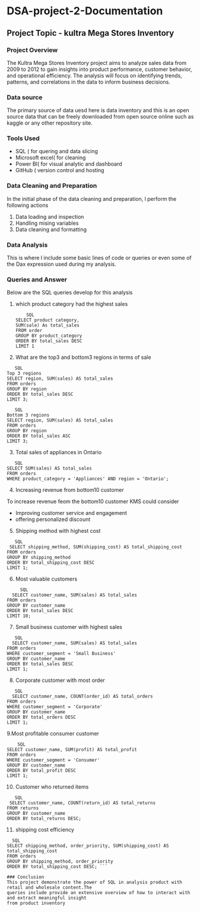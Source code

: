 # DSA-project-2-Documentation

## Project Topic - kultra Mega Stores Inventory 

### Project Overview

The Kultra Mega Stores Inventory project aims to analyze sales data from 2009 to 2012 to gain insights into product performance, customer behavior, and operational efficiency. The analysis will focus on identifying trends, patterns, and correlations in the data to inform business decisions.

### Data source 

The primary source of data uesd here is data inventory and this is an open source data that can be freely downloaded from open source online such as kaggle or any other repository site.

### Tools Used 

-  SQL ( for quering and data slicing
-  Microsoft excel( for cleaning
-  Power BI( for visual analytic and dashboard
-  GitHub ( version control and hosting

### Data Cleaning and Preparation 
In the initial phase of the data cleaning and preparation, l perform the following actions 
1. Data loading and inspection
2. Handling mising variables
3. Data cleaning and formatting

### Data Analysis 
This is where l include some basic lines of code or queries or even some of the Dax expression used during my analysis.

### Queries and Answer 
Below are the SQL queries develop for this analysis 

1. which product category had the highest sales
   ```
       SQL
   SELECT product category,
   SUM(sale) As total_sales
   FROM order
   GROUP BY product_category 
   ORDER BY total_sales DESC
   LIMIT 1
   ```  

2. What are the top3 and bottom3 regions in terms of sale
 ```
    SQL
 Top 3 regions
SELECT region, SUM(sales) AS total_sales
FROM orders
GROUP BY region
ORDER BY total_sales DESC
LIMIT 3;
  ```
 ```
    SQL
Bottom 3 regions
SELECT region, SUM(sales) AS total_sales
FROM orders
GROUP BY region
ORDER BY total_sales ASC
LIMIT 3;
```

3. Total sales of appliances in Ontario
  ```
     SQL
  SELECT SUM(sales) AS total_sales
FROM orders
WHERE product_category = 'Appliances' AND region = 'Ontario';
```

4. Increasing revenue from bottom10 customer
   
 To increase revenue feom the bottom10 customer KMS could consider 
- Improving customer service and engagement 
-  offering personalized discount
  

5. Shipping method with highest cost
 ```
    SQL
  SELECT shipping_method, SUM(shipping_cost) AS total_shipping_cost
FROM orders
GROUP BY shipping_method
ORDER BY total_shipping_cost DESC
LIMIT 1;
```

6. Most valuable customers
 ```
      SQL
   SELECT customer_name, SUM(sales) AS total_sales
FROM orders
GROUP BY customer_name
ORDER BY total_sales DESC
LIMIT 10;
```


7. Small business customer with highest sales
 ```
    SQL
   SELECT customer_name, SUM(sales) AS total_sales
FROM orders
WHERE customer_segment = 'Small Business'
GROUP BY customer_name
ORDER BY total_sales DESC
LIMIT 1;
```


8. Corporate customer with most order
 ```
    SQL
   SELECT customer_name, COUNT(order_id) AS total_orders
FROM orders
WHERE customer_segment = 'Corporate'
GROUP BY customer_name
ORDER BY total_orders DESC
LIMIT 1;
 ```

9.Most profitable consumer customer 
```
    SQL
SELECT customer_name, SUM(profit) AS total_profit
FROM orders
WHERE customer_segment = 'Consumer'
GROUP BY customer_name
ORDER BY total_profit DESC
LIMIT 1;
 ```

    
10. Customer who returned items
 ``` 
    SQL
  SELECT customer_name, COUNT(return_id) AS total_returns
FROM returns
GROUP BY customer_name
ORDER BY total_returns DESC;
```

11. shipping cost efficiency
  ```
    SQL
SELECT shipping_method, order_priority, SUM(shipping_cost) AS total_shipping_cost
FROM orders
GROUP BY shipping_method, order_priority
ORDER BY total_shipping_cost DESC; ```

### Conclusion
This project demonstrate the power of SQL in analysis product with retail and wholesale content.The
 queries include provide an extensive overview of how to interact with and extract meaningful insight
from product inventory 





  
